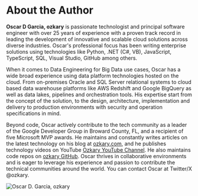 # About the Author

**Oscar D Garcia, ozkary** is passionate technologist and principal software engineer with over 25 years of experience with a proven track record in leading the development of innovative and scalable cloud solutions across diverse industries. Oscar's professional focus has been writing enterprise solutions using technologies like Python, .NET (C#, VB), JavaScript, TypeScript, SQL, Visual Studio, GitHub among others.

When it comes to Data Engineering for Big Data use cases, Oscar has a wide broad experience using data platform technologies hosted on the cloud. From on-premises Oracle and SQL Server relational systems to cloud based data warehouse platforms like AWS Redshift and Google BigQuery as well as data lakes, pipelines and orchestration tools. His expertise start from the concept of the solution, to the design, architecture, implementation and delivery to production environments with security and operation specifications in mind.

Beyond code, Oscar actively contribute to the tech community as a leader of the Google Developer Group in Broward County, FL, and a recipient of five Microsoft MVP awards. He maintains and constantly writes articles on the latest technology on his blog at [ozkary.com](ozkary.com), and he publishes technology videos on YouTube [Ozkary YouTube Channel](http://www.youtube.com/@ozkary). He also maintains code repos on [ozkary GitHub](https://github.com/ozkary). Oscar thrives in collaborative environments and is eager to leverage his experience and passion to contribute the technical communities around the world. You can contact Oscar at Twitter/X @ozkary.

![Oscar D. Garcia, ozkary](images/ozkary.png "ozkary")
